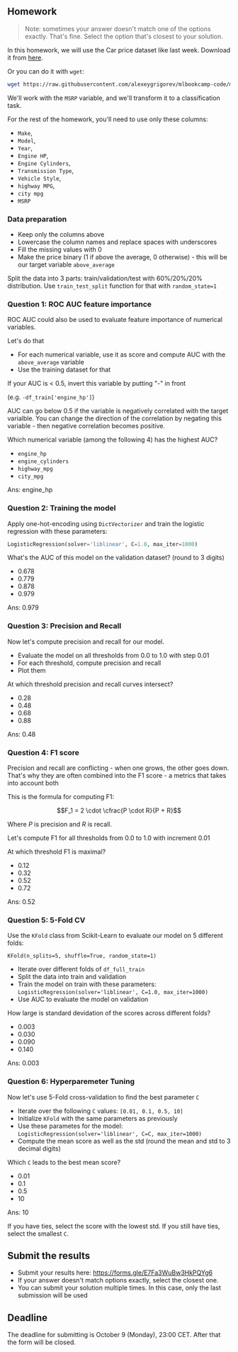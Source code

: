 ## Homework

> Note: sometimes your answer doesn't match one of 
> the options exactly. That's fine. 
> Select the option that's closest to your solution.


In this homework, we will use the Car price dataset like last week. Download it from [here](https://raw.githubusercontent.com/alexeygrigorev/mlbookcamp-code/master/chapter-02-car-price/data.csv).

Or you can do it with `wget`:

```bash
wget https://raw.githubusercontent.com/alexeygrigorev/mlbookcamp-code/master/chapter-02-car-price/data.csv
```

We'll work with the `MSRP` variable, and we'll transform it to a classification task. 

For the rest of the homework, you'll need to use only these columns:

* `Make`,
* `Model`,
* `Year`,
* `Engine HP`,
* `Engine Cylinders`,
* `Transmission Type`,
* `Vehicle Style`,
* `highway MPG`,
* `city mpg`
* `MSRP`


### Data preparation

* Keep only the columns above
* Lowercase the column names and replace spaces with underscores
* Fill the missing values with 0 
* Make the price binary (1 if above the average, 0 otherwise) - this will be our target variable `above_average`

Split the data into 3 parts: train/validation/test with 60%/20%/20% distribution. Use `train_test_split` function for that with `random_state=1`


### Question 1: ROC AUC feature importance

ROC AUC could also be used to evaluate feature importance of numerical variables. 

Let's do that

* For each numerical variable, use it as score and compute AUC with the `above_average` variable
* Use the training dataset for that


If your AUC is < 0.5, invert this variable by putting "-" in front

(e.g. `-df_train['engine_hp']`)

AUC can go below 0.5 if the variable is negatively correlated with the target varialble. You can change the direction of the correlation by negating this variable - then negative correlation becomes positive.

Which numerical variable (among the following 4) has the highest AUC?

- `engine_hp`
- `engine_cylinders`
- `highway_mpg`
- `city_mpg`

Ans: engine_hp

### Question 2: Training the model

Apply one-hot-encoding using `DictVectorizer` and train the logistic regression with these parameters:

```python
LogisticRegression(solver='liblinear', C=1.0, max_iter=1000)
```

What's the AUC of this model on the validation dataset? (round to 3 digits)

- 0.678
- 0.779
- 0.878
- 0.979

Ans: 0.979


### Question 3: Precision and Recall

Now let's compute precision and recall for our model.

* Evaluate the model on all thresholds from 0.0 to 1.0 with step 0.01
* For each threshold, compute precision and recall
* Plot them

At which threshold precision and recall curves intersect?

* 0.28
* 0.48
* 0.68
* 0.88

Ans: 0.48


### Question 4: F1 score

Precision and recall are conflicting - when one grows, the other goes down. That's why they are often combined into the F1 score - a metrics that takes into account both

This is the formula for computing F1:

$$F_1 = 2 \cdot \cfrac{P \cdot R}{P + R}$$

Where $P$ is precision and $R$ is recall.

Let's compute F1 for all thresholds from 0.0 to 1.0 with increment 0.01

At which threshold F1 is maximal?

- 0.12
- 0.32
- 0.52
- 0.72

Ans: 0.52


### Question 5: 5-Fold CV


Use the `KFold` class from Scikit-Learn to evaluate our model on 5 different folds:

```
KFold(n_splits=5, shuffle=True, random_state=1)
```

* Iterate over different folds of `df_full_train`
* Split the data into train and validation
* Train the model on train with these parameters: `LogisticRegression(solver='liblinear', C=1.0, max_iter=1000)`
* Use AUC to evaluate the model on validation

How large is standard devidation of the scores across different folds?

- 0.003
- 0.030
- 0.090
- 0.140

Ans: 0.003


### Question 6: Hyperparemeter Tuning

Now let's use 5-Fold cross-validation to find the best parameter `C`

* Iterate over the following `C` values: `[0.01, 0.1, 0.5, 10]`
* Initialize `KFold` with the same parameters as previously
* Use these parametes for the model: `LogisticRegression(solver='liblinear', C=C, max_iter=1000)`
* Compute the mean score as well as the std (round the mean and std to 3 decimal digits)

Which `C` leads to the best mean score?

- 0.01
- 0.1
- 0.5
- 10

Ans: 10

If you have ties, select the score with the lowest std. If you still have ties, select the smallest `C`.


## Submit the results

- Submit your results here: https://forms.gle/E7Fa3WuBw3HkPQYg6
- If your answer doesn't match options exactly, select the closest one.
- You can submit your solution multiple times. In this case, only the last submission will be used

## Deadline

The deadline for submitting is October 9 (Monday), 23:00 CET. After that the form will be closed.

